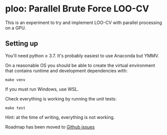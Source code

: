 ploo: Parallel Brute Force LOO-CV
=================================

This is an experiment to try and implement LOO-CV with parallel processing on a GPU.

Setting up
----------

You'll need python ≥ 3.7. It's probably easiest to use Anaconda but YMMV.

On a reasonable OS you should be able to create the virtual environment that contains runtime and development dependencies with:

    make venv

If you must run Windows, use WSL.

Check everything is working by running the unit tests:

    make test

Hint: at the time of writing, everything is not working.

Roadmap has been moved to [Github issues](https://github.com/kuperov/ploo/labels/enhancement)
